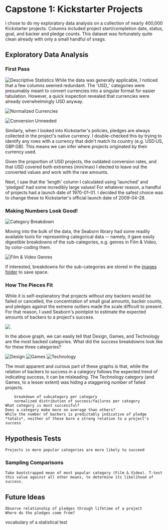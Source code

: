# Capstone 1: Kickstarter Projects
I chose to do my exploratory data analysis on a collection of nearly 400,000 Kickstarter projects. Columns included project start/completion date, status, goal, and backer and pledge counts. This dataset was fortunately quite clean already with only a small handful of snags. 
    
## Exploratory Data Analysis
### First Pass
![Descriptive Statistics](/images/ks_db_describe.png "Descriptive Statistics")
While the data was generally applicable, I noticed that a few columns seemed redundant. The 'USD_' categories were presumably meant to convert currencies into a singular format for easier tabulation. However, a quick inspection revealed that currencies were already overwhelmingly USD anyway. 

![Normalized Currencies](/images/norm_cur.png "Normalized Currency Distribution")

![Conversion Unneeded](/images/ks_corr_highlight.png)
    
Similarly, when I looked into Kickstarter's policies, pledges are always collected in the project's native currency. I double-checked this by trying to identify any rows with a currency that didn't match its country (e.g. USD:US, GBP:GB). This means we can infer where projects originated by their currency used. 

Given the proportion of USD projects, the outdated conversion rates, and that USD covered both extremes (min/max) I elected to leave out the converted values and work with the raw amounts. 

Next, I saw that the 'length' column I calculated using 'launched' and 'pledged' had some incredibly large values! For whatever reason, a handful of projects had a launch date of 1970-01-01. I decided the safest choice was to change these to Kickstarter's official launch date of 2009-04-28.


### Making Numbers Look Good!

![Category Breakdown](/images/subcategories/Category_Hbars.png)

Moving into the bulk of the data, the Seaborn library had some readily available tools for representing categorical data -- namely, it gave easily digestible breakdowns of the sub-categories, e.g. genres in Film & Video, by color-coding them. 

![Film & Video Genres](/images/subcategories/Film&Video.png "Film & Video category breakdown")

If interested, breakdowns for the sub-categories are stored in the [images folder](/images/subcategories) to save space. 

### How The Pieces Fit
While it is self-explanatory that projects without *any* backers would be failed or cancelled, the concentration of small goal amounts, backer counts, and pledges against the extreme outliers made the scale difficult to present. For that reason, I used Seaborn's pointplot to estimate the expected amounts of backers to a project's success.

![](/images/Backer_Success.png)

In the above graph, we can easily tell that Design, Games, and Technology are the most backed categories. What did the success breakdowns look like for these three categories?

![Design](/images/sub_states/Design_subcat_state.png)
![Games](/images/sub_states/Games_subcat_state.png)
![Technology](/images/sub_states/Technology_subcat_state.png)

The most apparent and curious part of these graphs is that, while the relation of backers to success in a category follows the expected trend of indicating success, it can be misleading. The Technology category (and Games, to a lesser extent) was hiding a staggering number of failed projects. 

        breakdown of subcategory per category
        normalized distribution of success/failures per category
    What category is most successful?
    Does a category make more on average than others?
    While the number of backers is predictably indicative of pledge *totals*, neither of these bore a strong relation to a project's success
        
## Hypothesis Tests
    Projects in more popular categories are more likely to succeed

### Sampling Comparisons
    Take bootstrapped mean of most popular category (Film & Video). T-test this value against all other means, to determine its likelihood of success.

## Future Ideas
    Observe relationship of pledges through lifetime of a project
    Where do the pledges come from? 

vocabulary of a statistical test